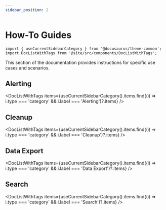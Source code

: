 ```yaml
---
sidebar_position: 2
---
```


# How-To Guides

```mdx-code-block
import { useCurrentSidebarCategory } from '@docusaurus/theme-common';
import DocListWithTags from '@site/src/components/DocListWithTags';
```

This section of the documentation provides instructions for specific use cases and scenarios.

## Alerting

<DocListWithTags items={useCurrentSidebarCategory().items.find((i) => i.type === 'category' && i.label === 'Alerting')?.items} />

## Cleanup

<DocListWithTags items={useCurrentSidebarCategory().items.find((i) => i.type === 'category' && i.label === 'Cleanup')?.items} />

## Data Export

<DocListWithTags items={useCurrentSidebarCategory().items.find((i) => i.type === 'category' && i.label === 'Data Export')?.items} />

## Search

<DocListWithTags items={useCurrentSidebarCategory().items.find((i) => i.type === 'category' && i.label === 'Search')?.items} />
